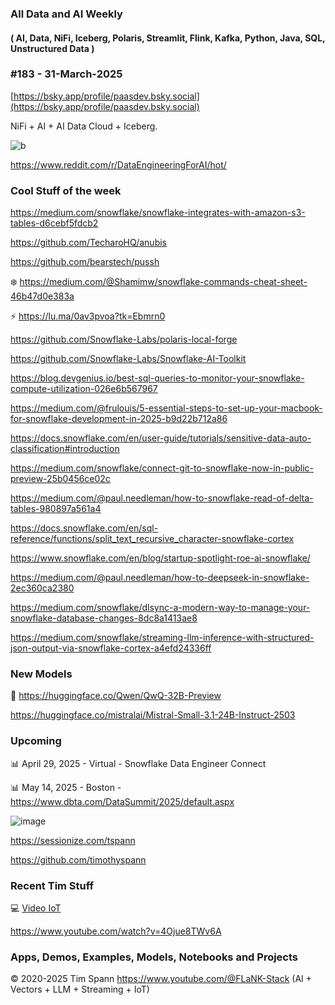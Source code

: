 ###  All Data and AI Weekly 
#### ( AI, Data, NiFi, Iceberg, Polaris, Streamlit, Flink, Kafka, Python, Java, SQL, Unstructured Data )  
### #183 - 31-March-2025

[https://bsky.app/profile/paasdev.bsky.social](https://bsky.app/profile/paasdev.bsky.social)

NiFi + AI + AI Data Cloud + Iceberg.


![b](https://images.credential.net/badge/tiny/g6fomszs_1741624330730_badge.png)


https://www.reddit.com/r/DataEngineeringForAI/hot/



### Cool Stuff of the week

https://medium.com/snowflake/snowflake-integrates-with-amazon-s3-tables-d6cebf5fdcb2

https://github.com/TecharoHQ/anubis

https://github.com/bearstech/pussh

❄️ https://medium.com/@Shamimw/snowflake-commands-cheat-sheet-46b47d0e383a

⚡️ https://lu.ma/0av3pvoa?tk=Ebmrn0

https://github.com/Snowflake-Labs/polaris-local-forge

https://github.com/Snowflake-Labs/Snowflake-AI-Toolkit

https://blog.devgenius.io/best-sql-queries-to-monitor-your-snowflake-compute-utilization-026e6b567967

https://medium.com/@frulouis/5-essential-steps-to-set-up-your-macbook-for-snowflake-development-in-2025-b9d22b712a86

https://docs.snowflake.com/en/user-guide/tutorials/sensitive-data-auto-classification#introduction

https://medium.com/snowflake/connect-git-to-snowflake-now-in-public-preview-25b0456ce02c

https://medium.com/@paul.needleman/how-to-snowflake-read-of-delta-tables-980897a561a4

https://docs.snowflake.com/en/sql-reference/functions/split_text_recursive_character-snowflake-cortex

https://www.snowflake.com/en/blog/startup-spotlight-roe-ai-snowflake/

https://medium.com/@paul.needleman/how-to-deepseek-in-snowflake-2ec360ca2380

https://medium.com/snowflake/dlsync-a-modern-way-to-manage-your-snowflake-database-changes-8dc8a1413ae8

https://medium.com/snowflake/streaming-llm-inference-with-structured-json-output-via-snowflake-cortex-a4efd24336ff


### New Models

🚀 https://huggingface.co/Qwen/QwQ-32B-Preview

https://huggingface.co/mistralai/Mistral-Small-3.1-24B-Instruct-2503


### Upcoming



📊 April 29, 2025 - Virtual - Snowflake Data Engineer Connect

📊 May 14, 2025 - Boston - https://www.dbta.com/DataSummit/2025/default.aspx

![image](https://github.com/user-attachments/assets/4d9314a0-92a9-4d77-bafd-668347f8e913)


https://sessionize.com/tspann

https://github.com/timothyspann


### Recent Tim Stuff

💻  [Video IoT](https://www.youtube.com/watch?v=Vgr1wnzxxB8&t=17s)<br/>

https://www.youtube.com/watch?v=4Ojue8TWv6A


### Apps, Demos, Examples, Models, Notebooks and Projects

&copy; 2020-2025 Tim Spann  https://www.youtube.com/@FLaNK-Stack
(AI +  Vectors + LLM + Streaming + IoT)  

